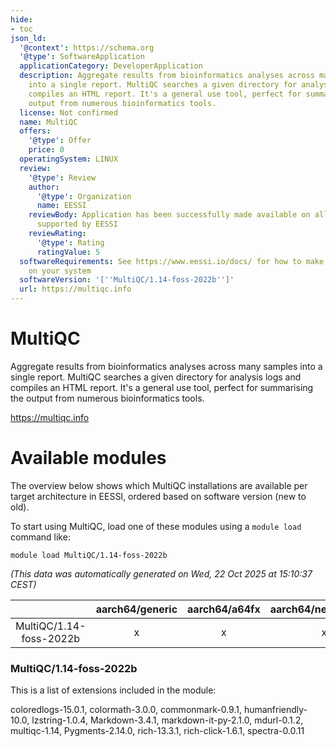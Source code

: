 ```yaml
---
hide:
- toc
json_ld:
  '@context': https://schema.org
  '@type': SoftwareApplication
  applicationCategory: DeveloperApplication
  description: Aggregate results from bioinformatics analyses across many samples
    into a single report. MultiQC searches a given directory for analysis logs and
    compiles an HTML report. It's a general use tool, perfect for summarising the
    output from numerous bioinformatics tools.
  license: Not confirmed
  name: MultiQC
  offers:
    '@type': Offer
    price: 0
  operatingSystem: LINUX
  review:
    '@type': Review
    author:
      '@type': Organization
      name: EESSI
    reviewBody: Application has been successfully made available on all architectures
      supported by EESSI
    reviewRating:
      '@type': Rating
      ratingValue: 5
  softwareRequirements: See https://www.eessi.io/docs/ for how to make EESSI available
    on your system
  softwareVersion: '[''MultiQC/1.14-foss-2022b'']'
  url: https://multiqc.info
---
```


MultiQC
=======


Aggregate results from bioinformatics analyses across many samples into a single report. MultiQC searches a given directory for analysis logs and compiles an HTML report. It's a general use tool, perfect for summarising the output from numerous bioinformatics tools.

https://multiqc.info
# Available modules


The overview below shows which MultiQC installations are available per target architecture in EESSI, ordered based on software version (new to old).

To start using MultiQC, load one of these modules using a `module load` command like:

```shell
module load MultiQC/1.14-foss-2022b
```

*(This data was automatically generated on Wed, 22 Oct 2025 at 15:10:37 CEST)*

| |aarch64/generic|aarch64/a64fx|aarch64/neoverse_n1|aarch64/neoverse_v1|aarch64/nvidia/grace|x86_64/generic|x86_64/amd/zen2|x86_64/amd/zen3|x86_64/amd/zen4|x86_64/intel/cascadelake|x86_64/intel/haswell|x86_64/intel/icelake|x86_64/intel/sapphirerapids|x86_64/intel/skylake_avx512|
| :---: | :---: | :---: | :---: | :---: | :---: | :---: | :---: | :---: | :---: | :---: | :---: | :---: | :---: | :---: |
|MultiQC/1.14-foss-2022b|x|x|x|x|x|x|x|x|x|x|x|x|x|x|


### MultiQC/1.14-foss-2022b

This is a list of extensions included in the module:

coloredlogs-15.0.1, colormath-3.0.0, commonmark-0.9.1, humanfriendly-10.0, lzstring-1.0.4, Markdown-3.4.1, markdown-it-py-2.1.0, mdurl-0.1.2, multiqc-1.14, Pygments-2.14.0, rich-13.3.1, rich-click-1.6.1, spectra-0.0.11